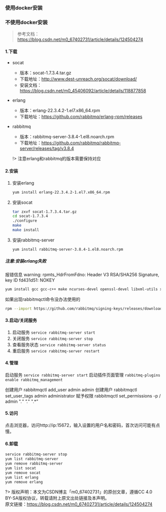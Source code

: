 ### 使用docker安装



### 不使用docker安装

> 参考文档：https://blog.csdn.net/m0_67402731/article/details/124504274

#### 1.下载

- socat

  - 版本：socat-1.7.3.4.tar.gz	
  - 下载地址：http://www.dest-unreach.org/socat/download/
  - 安装文档：https://blog.csdn.net/m0_45406092/article/details/118877858

- erlang

  - 版本：erlang-22.3.4.2-1.el7.x86_64.rpm
  - 下载地址：https://github.com/rabbitmq/erlang-rpm/releases

- rabbitmq

  - 版本：rabbitmq-server-3.8.4-1.el8.noarch.rpm	
  - 下载地址：https://github.com/rabbitmq/rabbitmq-server/releases/tag/v3.8.4

  !> 注意erlang和rabbitmq的版本需要保持对应

#### 2.安装		

1. 安装erlang

   ```bash
   yum install erlang-22.3.4.2-1.el7.x86_64.rpm
   ```

2. 安装socat

   ```bash
   tar zxvf socat-1.7.3.4.tar.gz
   cd socat-1.7.3.4
   ./configure
   make 
   make install
   ```

3. 安装rabbitmq-server

   ```bash
   yum install rabbitmq-server-3.8.4-1.el8.noarch.rpm
   ```

##### 注意:安装erlang失败

报错信息 warning: rpmts_HdrFromFdno: Header V3 RSA/SHA256 Signature, key ID fd431d51: NOKEY

```bash
yum install gcc gcc-c++ make ncurses-devel openssl-devel libxml-utils xsltproc fop tk tc xz build-essential openssl unixODBC unixODBC-devel
```

如果出现rabbitmqctl命令没办法使用的

```bash
rpm --import https://github.com/rabbitmq/signing-keys/releases/download/2.0/rabbitmq-release-signing-key.asc
```





#### 3.启动/关闭服务

1. 启动服务 `service rabbitmq-server start`
2. 关闭服务 `service rabbitmq-server stop`
3. 查看服务状态 `service rabbitmq-server status`
4. 重启服务 `service rabbitmq-server restart`



#### 4.管理

启动服务
`service rabbitmq-server start`
启动插件页面管理
`rabbitmq-plugins enable rabbitmq_management`

创建用户
rabbitmqctl add_user admin admin
创建用户
rabbitmqctl set_user_tags admin administrator
赋予权限
rabbitmqctl set_permissions -p / admin ".*" ".*" ".*”





#### 5.访问

点击浏览器，访问http://ip:15672，输入设置的用户名和密码，首次访问可能有点慢。







#### 6.卸载

```bash
service rabbitmq-server stop
yum list rabbitmq-server
yum remove rabbitmq-server
yum list socat
yum remove socat
yum list erlang
yum remove erlang

```





?> 版权声明：本文为CSDN博主「m0_67402731」的原创文章，遵循CC 4.0 BY-SA版权协议，转载请附上原文出处链接及本声明。<br>原文链接：https://blog.csdn.net/m0_67402731/article/details/124504274
